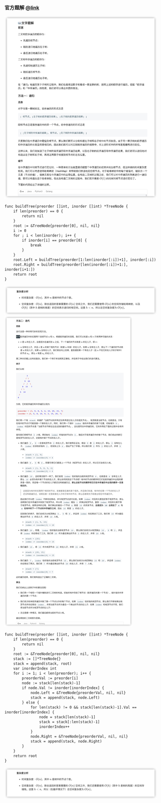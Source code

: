 ### 官方题解 [@link](https://leetcode-cn.com/problems/construct-binary-tree-from-preorder-and-inorder-traversal/solution/cong-qian-xu-yu-zhong-xu-bian-li-xu-lie-gou-zao-9/)

![1.png](./source/1.png)
```Golang
func buildTree(preorder []int, inorder []int) *TreeNode {
    if len(preorder) == 0 {
        return nil
    }
    root := &TreeNode{preorder[0], nil, nil}
    i := 0
    for ; i < len(inorder); i++ {
        if inorder[i] == preorder[0] {
            break
        }
    }
    root.Left = buildTree(preorder[1:len(inorder[:i])+1], inorder[:i])
    root.Right = buildTree(preorder[len(inorder[:i])+1:], inorder[i+1:])
    return root
}
```
![2.png](./source/2.png)
![3.png](./source/3.png)
```Golang
func buildTree(preorder []int, inorder []int) *TreeNode {
    if len(preorder) == 0 {
        return nil
    }
    root := &TreeNode{preorder[0], nil, nil}
    stack := []*TreeNode{}
    stack = append(stack, root)
    var inorderIndex int
    for i := 1; i < len(preorder); i++ {
        preorderVal := preorder[i]
        node := stack[len(stack)-1]
        if node.Val != inorder[inorderIndex] {
            node.Left = &TreeNode{preorderVal, nil, nil}
            stack = append(stack, node.Left)
        } else {
            for len(stack) != 0 && stack[len(stack)-1].Val == inorder[inorderIndex] {
                node = stack[len(stack)-1]
                stack = stack[:len(stack)-1]
                inorderIndex++
            }
            node.Right = &TreeNode{preorderVal, nil, nil}
            stack = append(stack, node.Right)
        }
    }
    return root
}
```
![4.png](./source/4.png)